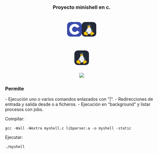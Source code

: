 
<h3 align="center">Proyecto minishell en c.</h3>
<h1 align="center"><img src="./icon/C.svg" width="48"><img src="./icon/Linux-Dark.svg" width="48"></h1>
<h1 align="center"><img src="./icon/Linux-Dark.svg" width="48"></h1>

<p align="center">
  <a href="https://skillicons.dev">
    <img src="https://skillicons.dev/icons?i=icon,Linux-Dark" />
  </a>
</p>

<h3>Permite</h3>
  - Ejecución uno o varios comandos enlazados con "|".
  - Redirecciones de entrada y salida desde o a ficheros.
  - Ejecución en "background" y listar procesos con jobs.

Compilar:
```
gcc -Wall -Wextra myshell.c libparser.a -o myshell -static
```

Ejecutar:

```
./myshell
```
